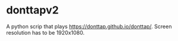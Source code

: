 # donttapv2

A python scrip that plays https://donttap.github.io/donttap/.
Screen resolution has to be 1920x1080.
